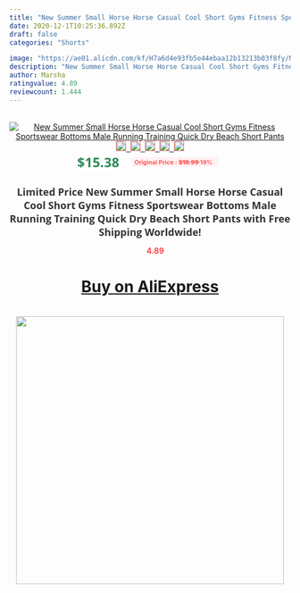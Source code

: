 ```yaml
---
title: "New Summer Small Horse Horse Casual Cool Short Gyms Fitness Sportswear Bottoms Male Running Training Quick Dry Beach Short Pants"
date: 2020-12-1T10:25:36.892Z
draft: false
categories: "Shorts"

image: "https://ae01.alicdn.com/kf/H7a6d4e93fb5e44ebaa12b13213b03f8fy/New-Summer-Small-Horse-Horse-Casual-Cool-Short-Gyms-Fitness-Sportswear-Bottoms-Male-Running-Training-Quick.jpg"
description: "New Summer Small Horse Horse Casual Cool Short Gyms Fitness Sportswear Bottoms Male Running Training Quick Dry Beach Short Pants"
author: Marsha
ratingvalue: 4.89
reviewcount: 1.444
---
```

<br>
<div style="text-align: center;">
<a href="https://s.click.aliexpress.com/e/_A2tWzn" target="_blank" rel="nofollow noopener noreferrer"><img alt="New Summer Small Horse Horse Casual Cool Short Gyms Fitness Sportswear Bottoms Male Running Training Quick Dry Beach Short Pants" class="magnifier-image" src="https://ae01.alicdn.com/kf/H7a6d4e93fb5e44ebaa12b13213b03f8fy/New-Summer-Small-Horse-Horse-Casual-Cool-Short-Gyms-Fitness-Sportswear-Bottoms-Male-Running-Training-Quick.jpg_640x640.jpg">
<br>
<img style="border:1px solid salmon" src="https://ae01.alicdn.com/kf/H7a6d4e93fb5e44ebaa12b13213b03f8fy/New-Summer-Small-Horse-Horse-Casual-Cool-Short-Gyms-Fitness-Sportswear-Bottoms-Male-Running-Training-Quick.jpg_120x120.jpg">&nbsp;&nbsp;<img style="border:1px solid salmon" src="https://ae01.alicdn.com/kf/H37a6d077d110419d8a2904a44a301b25W/New-Summer-Small-Horse-Horse-Casual-Cool-Short-Gyms-Fitness-Sportswear-Bottoms-Male-Running-Training-Quick.jpg_120x120.jpg">&nbsp;&nbsp;<img style="border:1px solid salmon" src="https://ae01.alicdn.com/kf/Hc9e9adfd49b441f7be69abc366f588a8Q/New-Summer-Small-Horse-Horse-Casual-Cool-Short-Gyms-Fitness-Sportswear-Bottoms-Male-Running-Training-Quick.jpg_120x120.jpg">&nbsp;&nbsp;<img style="border:1px solid salmon" src="https://ae01.alicdn.com/kf/H01a1bbff58c94530a70f6db133eb52a8C/New-Summer-Small-Horse-Horse-Casual-Cool-Short-Gyms-Fitness-Sportswear-Bottoms-Male-Running-Training-Quick.jpg_120x120.jpg">&nbsp;&nbsp;<img style="border:1px solid salmon" src="https://ae01.alicdn.com/kf/Hf0343aaacd8648d6a42d7bdbc60d43bd3/New-Summer-Small-Horse-Horse-Casual-Cool-Short-Gyms-Fitness-Sportswear-Bottoms-Male-Running-Training-Quick.jpg_120x120.jpg"></a></div><br0>
<div style="text-align: center;"><span style="background-color: white; border: 0px; box-sizing: border-box; color: seagreen; display: inline-block; font-family: &quot;open sans&quot; , &quot;arial&quot; , &quot;helvetica&quot; , sans-serif , &quot;heiti&quot;; font-size: 24px; font-stretch: inherit; font-weight: 700; line-height: inherit; margin: 0px 10px 0px 0px; padding: 0px; vertical-align: middle;">$15.38 </span>
<span style="background: rgb(255 , 241 , 241); border-radius: 3px; border: 0px; box-sizing: border-box; color: #ff4747; display: inline-block; font-family: inherit; font-size: 12px; font-stretch: inherit; font-style: inherit; font-variant: inherit; font-weight: 600; line-height: inherit; margin: 0px; padding: 2px 5px; transform: scale(0.9); vertical-align: middle;">Original Price : <b style="text-decoration: line-through;">$18.99 </b> 19%&nbsp;&nbsp;</span></div>
<h1 style="color: #333333; display: inline-block; font-family: &quot;open sans&quot; , &quot;arial&quot; , &quot;helvetica&quot; , sans-serif , &quot;heiti&quot;; font-size: 18px; font-stretch: inherit; font-weight: 700; text-align: center;">Limited Price New Summer Small Horse Horse Casual Cool Short Gyms Fitness Sportswear Bottoms Male Running Training Quick Dry Beach Short Pants with Free Shipping Worldwide!</h1>
<div style="color: #ff4747; text-align: center;">
<img src="https://4.bp.blogspot.com/-M0ZcTcb-5uY/XleCXlxnR4I/AAAAAAAAAEc/OrjgMkXV1oMQFaCRZj5HQwOCBcu3w1FegCPcBGAYYCw/s1600/star.png" style="height: 15px;">&nbsp;<b>4.89</b></div>
<div class="button_cont" align="center"><a class="buynow_a" href="https://s.click.aliexpress.com/e/_A2tWzn" target="_blank" rel="nofollow noopener noreferrer"><H1>Buy on AliExpress</H1></a></div><br>
<div class="separator" style="clear: both; text-align: center;">
<img src="https://lh3.googleusercontent.com/-pTy5HemUv9M/XlePHvY0dAI/AAAAAAAAAE4/0nX5iRUoIWY8eMW9Dpxeirr157OZliDIgCLcBGAsYHQ/s1600/badge.gif" width="480">
</div>
